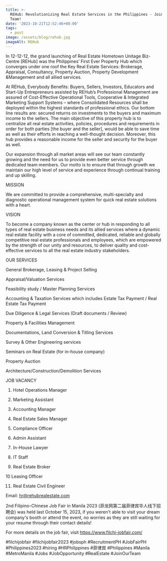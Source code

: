 ```yaml
---
title: >-
  REHub: Revolutionizing Real Estate Services in the Philippines - Join Our
  Team!
date: '2023-10-21T12:52:46+08:00'
tags:
  - post
image: /assets/blog/rehub.jpg
imageAlt: REHub
---
```

In 12-12-12, the grand launching of Real Estate Hometown Unitage Biz-Centre \[REHub] was the Philippines’ First Ever Property Hub which converges under one roof the Key Real Estate Services: Brokerage, Appraisal, Consultancy, Property Auction, Property Development &Management and all allied services.



At REHub, Everybody Benefits: Buyers, Sellers, Investors, Educators and Start-Up Entrepreneurs assisted by REHub’s Professional Management are assured of Cost-Effective Operational Tools, Cooperative & Integrated Marketing Support Systems – where Consolidated Resources shall be deployed within the highest standards of professional ethics. Our bottom line results are: secured returns on investments to the buyers and maximum income to the sellers. The main objective of this property hub is to centralize all real estate activities, policies, procedures and requirements in order for both parties \[the buyer and the seller], would be able to save time as well as their efforts in reaching a well-thought decision. Moreover, this hub provides a reasonable income for the seller and security for the buyer as well.



Our expansion through all market areas will see our team constantly growing and the need for us to provide even better service through dedicated team members. Our motto is to ensure that through growth we maintain our high level of service and experience through continual training and up skilling.



MISSION



We are committed to provide a comprehensive, multi-specialty and diagnostic operational management system for quick real estate solutions with a heart.



VISION



To become a company known as the center or hub in responding to all types of real estate business needs and its allied services where a dynamic real estate facility with a core of committed, dedicated, reliable and globally competitive real estate professionals and employees, which are empowered by the strength of our unity and resources, to deliver quality and cost-effective services to all the real estate industry stakeholders.



OUR SERVICES



General Brokerage, Leasing & Project Selling

Appraisal/Valuation Services

Feasibility study / Master Planning Services

Accounting & Taxation Services which includes Estate Tax Payment / Real Estate Tax Payment

Due Diligence & Legal Services (Draft documents / Review)

Property & Facilities Management

Documentations, Land Conversion & Titling Services

Survey & Other Engineering services

Seminars on Real Estate (for in-house company)

Property Auction

Architecture/Construction/Demolition Services



JOB VACANCY



1. Hotel Operations Manager

2. Marketing Assistant

3. Accounting Manager

4. Real Estate Sales Manager

5. Compliance Officer

6. Admin Assistant

7. In-House Lawyer

8. IT Staff

9. Real Estate Broker

10 Leasing Officer

11. Real Estate Civil Engineer



Email: hr@rehubrealestate.com



2nd Filipino-Chinese Job Fair in Manila 2023 (菲龙网第二届菲律宾华人线下招聘会) was held last October 15, 2023, if you weren't able to visit your dream company's booth or attend the event, no worries as they are still waiting for your resume through their contact details!



For more details on the job fair, visit https://www.filchi-jobfair.com/



\#filchijobfair #filchijobfair2023 #jobsph #RecruitmentPH #JobFairPH #Philippines2023 #hiring #HRPhilippines #菲律宾 #Philippines #Manila #MetroManila #Jobs #JobOpportunity #RealEstate #JoinOurTeam
